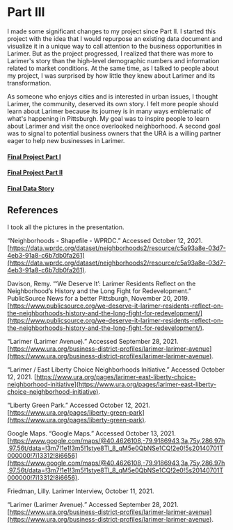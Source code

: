 # Part III

I made some significant changes to my project since Part II. I started this project with the idea that I would repurpose an existing data document and visualize it in a unique way to call attention to the business opportunities in Larimer. But as the project progressed, I realized that there was more to Larimer's story than the high-level demographic numbers and information related to market conditions. At the same time, as I talked to people about my project, I was surprised by how little they knew about Larimer and its transformation. 

As someone who enjoys cities and is interested in urban issues, I thought Larimer, the community, deserved its own story. I felt more people should learn about Larimer because its journey is in many ways emblematic of what's happening in Pittsburgh. My goal was to inspire people to learn about Larimer and visit the once overlooked neighborhood. A second goal was to signal to potential business owners that the URA is a willing partner eager to help new businesses in Larimer.

#### [Final Project Part I](final_project_OscarMedina.md)
#### [Final Project Part II](final_project_PtII.md)
#### [Final Data Story](https://arcg.is/1PSTSf0) 

## References 

I took all the pictures in the presentation. 

“Neighborhoods - Shapefile - WPRDC.” Accessed October 12, 2021. [https://data.wprdc.org/dataset/neighborhoods2/resource/c5a93a8e-03d7-4eb3-91a8-c6b7db0fa261](https://data.wprdc.org/dataset/neighborhoods2/resource/c5a93a8e-03d7-4eb3-91a8-c6b7db0fa261).

Davison, Remy. “‘We Deserve It’: Larimer Residents Reflect on the Neighborhood’s History and the Long Fight for Redevelopment.” PublicSource News for a better Pittsburgh, November 20, 2019. [https://www.publicsource.org/we-deserve-it-larimer-residents-reflect-on-the-neighborhoods-history-and-the-long-fight-for-redevelopment/](https://www.publicsource.org/we-deserve-it-larimer-residents-reflect-on-the-neighborhoods-history-and-the-long-fight-for-redevelopment/).

“Larimer (Larimer Avenue).” Accessed September 28, 2021. [https://www.ura.org/business-district-profiles/larimer-larimer-avenue](https://www.ura.org/business-district-profiles/larimer-larimer-avenue).

“Larimer / East Liberty Choice Neighborhoods Initiative.” Accessed October 12, 2021. [https://www.ura.org/pages/larimer-east-liberty-choice-neighborhood-initiative](https://www.ura.org/pages/larimer-east-liberty-choice-neighborhood-initiative).

“Liberty Green Park.” Accessed October 12, 2021. [https://www.ura.org/pages/liberty-green-park](https://www.ura.org/pages/liberty-green-park).

Google Maps. “Google Maps.” Accessed October 13, 2021. [https://www.google.com/maps/@40.4626108,-79.9186943,3a,75y,286.97h,97.56t/data=!3m7!1e1!3m5!1stye8Tl_8_qM5e0QbNSe1CQ!2e0!5s20140701T000000!7i13312!8i6656](https://www.google.com/maps/@40.4626108,-79.9186943,3a,75y,286.97h,97.56t/data=!3m7!1e1!3m5!1stye8Tl_8_qM5e0QbNSe1CQ!2e0!5s20140701T000000!7i13312!8i6656).

Friedman, Lilly. Larimer Interview, October 11, 2021.

“Larimer (Larimer Avenue).” Accessed September 28, 2021. [https://www.ura.org/business-district-profiles/larimer-larimer-avenue](https://www.ura.org/business-district-profiles/larimer-larimer-avenue).

